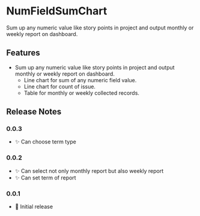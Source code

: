 # NumFieldSumChart

Sum up any numeric value like story points in project and output monthly or weekly report on dashboard.

## Features

- Sum up any numeric value like story points in project and output monthly or weekly report on dashboard.
  - Line chart for sum of any numeric field value.
  - Line chart for count of issue.
  - Table for monthly or weekly collected records.

## Release Notes

### 0.0.3

- ✨ Can choose term type

### 0.0.2

- ✨ Can select not only monthly report but also weekly report
- ✨ Can set term of report

### 0.0.1

- 🎉 Initial release

